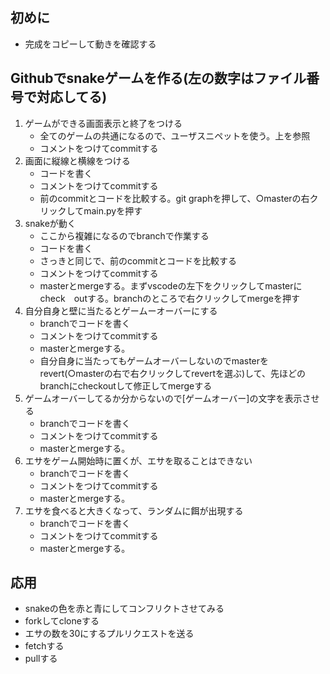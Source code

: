 ## 初めに
- 完成をコピーして動きを確認する


## Githubでsnakeゲームを作る(左の数字はファイル番号で対応してる)

1. ゲームができる画面表示と終了をつける
    - 全てのゲームの共通になるので、ユーザスニペットを使う。上を参照
    - コメントをつけてcommitする
2. 画面に縦線と横線をつける
    - コードを書く
    - コメントをつけてcommitする
    - 前のcommitとコードを比較する。git graphを押して、○masterの右クリックしてmain.pyを押す
3. snakeが動く
    - ここから複雑になるのでbranchで作業する
    - コードを書く
    - さっきと同じで、前のcommitとコードを比較する
    - コメントをつけてcommitする
    - masterとmergeする。まずvscodeの左下をクリックしてmasterにcheck　outする。branchのところで右クリックしてmergeを押す
4. 自分自身と壁に当たるとゲームーオーバーにする
    - branchでコードを書く
    - コメントをつけてcommitする
    - masterとmergeする。
    - 自分自身に当たってもゲームオーバーしないのでmasterをrevert(○masterの右で右クリックしてrevertを選ぶ)して、先ほどのbranchにcheckoutして修正してmergeする
5. ゲームオーバーしてるか分からないので\[ゲームオーバー]の文字を表示させる
    - branchでコードを書く
    - コメントをつけてcommitする
    - masterとmergeする。
6. エサをゲーム開始時に置くが、エサを取ることはできない
    - branchでコードを書く
    - コメントをつけてcommitする
    - masterとmergeする。
7. エサを食べると大きくなって、ランダムに餌が出現する
    - branchでコードを書く
    - コメントをつけてcommitする
    - masterとmergeする。

## 応用
- snakeの色を赤と青にしてコンフリクトさせてみる
- forkしてcloneする
- エサの数を30にするプルリクエストを送る
- fetchする
- pullする
